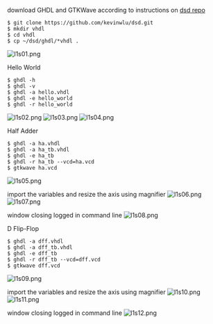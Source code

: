 download GHDL and GTKWave according to instructions on [dsd repo](https://github.com/kevinwlu/dsd/tree/master/ghdl)
```
$ git clone https://github.com/kevinwlu/dsd.git
$ mkdir vhdl
$ cd vhdl
$ cp ~/dsd/ghdl/*vhdl .
```
![l1s01.png](images/l1s01.png)

Hello World
```
$ ghdl -h
$ ghdl -v
$ ghdl -a hello.vhdl
$ ghdl -e hello_world
$ ghdl -r hello_world
```
![l1s02.png](images/l1s02.png)
![l1s03.png](images/l1s03.png)
![l1s04.png](images/l1s04.png)

Half Adder
```
$ ghdl -a ha.vhdl
$ ghdl -a ha_tb.vhdl
$ ghdl -e ha_tb
$ ghdl -r ha_tb --vcd=ha.vcd
$ gtkwave ha.vcd
```
![l1s05.png](images/l1s05.png)

import the variables and resize the axis using magnifier
![l1s06.png](images/l1s06.png)
![l1s07.png](images/l1s07.png)

window closing logged in command line
![l1s08.png](images/l1s08.png)

D Flip-Flop
```
$ ghdl -a dff.vhdl
$ ghdl -a dff_tb.vhdl
$ ghdl -e dff_tb
$ ghdl -r dff_tb --vcd=dff.vcd
$ gtkwave dff.vcd
```
![l1s09.png](images/l1s09.png)

import the variables and resize the axis using magnifier
![l1s10.png](images/l1s10.png)
![l1s11.png](images/l1s11.png)

window closing logged in command line
![l1s12.png](images/l1s12.png)

